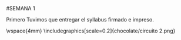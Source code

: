#SEMANA 1

Primero Tuvimos que entregar el syllabus firmado e impreso.



\vspace{4mm}
\includegraphics[scale=0.2]{chocolate/circuito 2.png} 